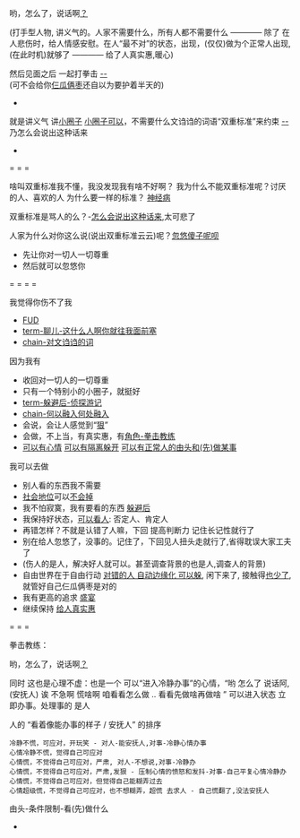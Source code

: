
哟，怎么了，说话啊[？](#我就先装装糊涂，人家不讨厌这样。让人不讨厌最重要)

(打手型人物, 讲义气的。人家不需要什么，所有人都不需要什么 ———— 除了 在人悲伤时，给人情感安慰。在人“最不对”的状态，出现，(仅仅)做为个正常人出现,(在此时机)就够了 ———— 给了人真实惠,暖心)

然后见面之后 一起打拳击 [--](https://youtu.be/k3_QFRMCV4c?t=33m15s)<br>
(可不会给你[仨瓜俩枣](https://github.com/7900ms/000nottheater_deserted_systemlibrary/blob/master/supplementary/term-聊儿-这什么人啊你就往我面前塞.md)还自以为要护着半天的)

-

就是讲义气 讲[小圈子](https://github.com/7900ms/000nottheater_deserted_systemlibrary/blob/master/supplementary/term-躲避后-侦探游记.md) [小圈子可以](https://github.com/7900ms/000nottheater_deserted_systemlibrary/blob/master/supplementary/chain-何以融入何处融入.md)，不需要什么文诌诌的词语“双重标准”来约束 [--](https://www.douban.com/group/topic/86244785/#G-谢斌-欢乐颂) 乃怎么会说出这种话来

-

= = =

啥叫双重标准我不懂，我没发现我有啥不好啊？
我为什么不能双重标准呢？讨厌的人、喜欢的人 为什么要一样的标准？ [神经病](https://github.com/7900ms/000nottheater_deserted_systemlibrary/blob/master/supplementary/chain-对文诌诌的词.md)

双重标准是骂人的么？-[怎么会说出这种话来](https://github.com/7900ms/000nottheater_deserted_systemlibrary/blob/master/supplementary/term-聊儿-怎么会说出这种话来.md),太可悲了

人家为什么对你这么说(说出双重标准云云)呢？[忽悠傻子呢呗](https://github.com/7900ms/000nottheater_deserted_systemlibrary/blob/master/supplementary/slang-FUD.md)
- 先让你对一切人一切尊重
- 然后就可以忽悠你

= = = =

我觉得你伤不了我
- [FUD](https://github.com/7900ms/000nottheater_deserted_systemlibrary/blob/master/supplementary/slang-FUD.md#我觉得你伤不了我,因为我够狠)
- [term-聊儿-这什么人啊你就往我面前塞](https://github.com/7900ms/000nottheater_deserted_systemlibrary/blob/master/supplementary/term-聊儿-这什么人啊你就往我面前塞.md#一个字“狠”)
- [chain-对文诌诌的词](https://github.com/7900ms/000nottheater_deserted_systemlibrary/blob/master/supplementary/chain-对文诌诌的词.md)

因为我有
- 收回对一切人的一切尊重
- 只有一个特别小的小圈子，就挺好
- [term-躲避后-侦探游记](https://github.com/7900ms/000nottheater_deserted_systemlibrary/blob/master/supplementary/term-躲避后-侦探游记.md)
- [chain-何以融入何处融入](https://github.com/7900ms/000nottheater_deserted_systemlibrary/blob/master/supplementary/chain-何以融入何处融入.md)
- 会说，会让人感觉到“[狠](https://github.com/7900ms/000nottheater_deserted_systemlibrary/blob/master/supplementary/term-聊儿-这什么人啊你就往我面前塞.md#一个字“狠”)”
- 会做，不上当，有真实惠，有[角色-拳击教练](https://github.com/7900ms/000nottheater_deserted_systemlibrary/blob/master/supplementary/term-角色-拳击教练.md)
- [可以有心情](https://github.com/7900ms/000nottheater_deserted_systemlibrary/blob/master/supplementary/chain-不带着情绪工作会导致心情更差.md) [可以有隔离躲开](https://github.com/7900ms/000nottheater_deserted_systemlibrary/blob/master/supplementary/chain-separating-隔离导致更好的隔离.md) [可以有正常人的由头和(先)做某事](https://github.com/7900ms/000nottheater_deserted_systemlibrary/blob/master/supplementary/chain-night-call.md)

我可以去做
- 别人看的东西我不需要
- [社会地位](https://github.com/7900ms/000nottheater_deserted_systemlibrary/blob/master/supplementary/chain-何以融入何处融入.md)可以[不会掉](https://github.com/7900ms/000nottheater_deserted_systemlibrary/blob/master/supplementary/term-躲避后-侦探游记.md)
- 我不怕寂寞，我有要看的东西 [躲避后](https://github.com/7900ms/000nottheater_deserted_systemlibrary/tree/master/supplementary)
- 我保持好状态，[可以看人](https://github.com/7900ms/000nottheater_deserted_systemlibrary/blob/master/supplementary/chain-何以融入何处融入.md): 否定人、肯定人
- 再错怎样？不就是认错了人嘛，下回 提高判断力 记住长记性就行了
- 别在给人忽悠了，没事的。记住了，下回见人扭头走就行了,省得耽误大家工夫了
- (伤人的是人，解决好人就可以。甚至调查背景的也是人,调查人的背景)
- 自由世界在于自由行动 [对错的人 自动边缘化 可以躲](https://github.com/7900ms/000nottheater_deserted_systemlibrary/blob/master/supplementary/term-心理-自由世界.md), 闲下来了, 接触得[也少了](https://github.com/7900ms/000nottheater_deserted_systemlibrary/blob/master/supplementary/term-躲避后-侦探游记.md), 就管好自己仨瓜俩枣是对的
- 我有更高的追求 [盛宴](https://github.com/7900ms/000nottheater_deserted_systemlibrary/blob/master/supplementary/chain-近朱者赤.md)
- 继续保持 [给人真实惠](https://github.com/7900ms/000nottheater_deserted_systemlibrary/tree/master/small#由头-真实惠)


= = =

拳击教练：

哟，怎么了，说话啊[？](#我就先装装糊涂，人家不讨厌这样。让人不讨厌最重要)

同时 这也是心理不虚：也是一个 可以“进入冷静办事”的心情，“哟 怎么了 说话阿, (安抚人) 诶 不急啊 慌啥啊 咱看看怎么做 .. 看看先做啥再做啥 ” 可以进入状态 立即办事。处理事的 是人

人的 “看着像能办事的样子 / 安抚人” 的排序
```
冷静不慌，可应对，开玩笑 - 对人-能安抚人,对事-冷静心情办事
心情冷静不慌，觉得自己可应对
心情慌，不觉得自己可应对，严肃, 对人-不想说,对事-冷静办
心情慌，不觉得自己可应对，严肃,发狠 - 压制心情的愤怒和发抖-对事-自己平复心情冷静办
心情慌，不觉得自己可应对，但觉得自己能糊弄过去
心情超级慌，不觉得自己可应对，也不想糊弄，超慌 去求人 - 自己慌翻了,没法安抚人
```
由头-条件限制-看(先)做什么


-
